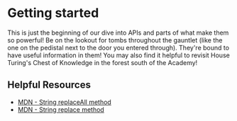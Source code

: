 # Getting started

This is just the beginning of our dive into APIs and parts of what make them so powerful! Be on the lookout for tombs throughout the gauntlet (like the one on the pedistal next to the door you entered through). They're bound to have useful information in them! You may also find it helpful to revisit House Turing's Chest of Knowledge in the forest south of the Academy!

## Helpful Resources

- [MDN - String replaceAll method](https://developer.mozilla.org/en-US/docs/Web/JavaScript/Reference/Global_Objects/String/replaceAll)
- [MDN - String replace method](https://developer.mozilla.org/en-US/docs/Web/JavaScript/Reference/Global_Objects/String/replace)
